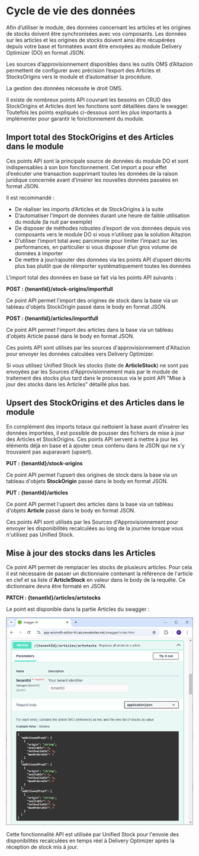 # Cycle de vie des données

Afin d’utiliser le module, des données concernant les articles et les origines de stocks doivent être synchronisées avec vos composants. Les données sur les articles et les origines de stocks doivent ainsi être récupérées depuis votre base et formatées avant être envoyées au module Delivery Optimizer (DO) en format JSON. 

Les sources d’approvisionnement disponibles dans les outils OMS d’Altazion permettent de configurer avec précision l’export des Articles et StocksOrigins vers le module et d’automatiser la procédure.

La gestion des données nécessite le droit OMS.

Il existe de nombreux points API couvrant les besoins en CRUD des StockOrigins et Articles dont les fonctions sont détaillées dans le swagger. Toutefois les points expliqués ci-dessous sont les plus importants à implémenter pour garantir le fonctionnement du module.

## Import total des StockOrigins et des Articles dans le module

Ces points API sont la principale source de données du module DO et sont indispensables à son bon fonctionnement. Cet import a pour effet d’exécuter une transaction supprimant toutes les données de la raison juridique concernée avant d’insérer les nouvelles données passées en format JSON.

Il est recommandé :
- De réaliser les imports d’Articles et de StockOrigins à la suite
- D’automatiser l’import de données durant une heure de faible utilisation du module (la nuit par exemple)
- De disposer de méthodes robustes d’export de vos données depuis vos composants vers le module DO si vous n’utilisez pas la solution Altazion
- D’utiliser l’import total avec parcimonie pour limiter l’impact sur les performances, en particulier si vous disposer d’un gros volume de données à importer
- De mettre à jour/rajouter des données via les points API d’upsert décrits plus bas plutôt que de réimporter systématiquement toutes les données

L'import total des données en base se fait via les points API suivants : 

__POST : {tenantId}/stock-origins/importfull__

Ce point API permet l'import des origines de stock dans la base via un tableau d'objets StockOrigin passé dans le body en format JSON.

__POST : {tenantId}/articles/importfull__

Ce point API permet l'import des articles dans la base via un tableau d'objets Article passé dans le body en format JSON.

Ces points API sont utilisés par les sources d'approvisionnement d'Altazion pour envoyer les données calculées vers Delivery Optimizer.

Si vous utilisez Unified Stock les stocks (liste de __ArticleStock__) ne sont pas envoyées par les Sources d'Approvisionnement mais par le module de traitement des stocks plus tard dans le processus via le point API "Mise à jour des stocks dans les Articles" détaillé plus bas.

## Upsert des StockOrigins et des Articles dans le module

En complément des imports totaux qui nettoient la base avant d’insérer les données importées, il est possible de pousser des fichiers de mise à jour des Articles et StockOrigins. Ces points API servent à mettre à jour les éléments déjà en base et à ajouter ceux contenu dans le JSON qui ne s’y trouvaient pas auparavant (upsert).

__PUT : {tenantId}/stock-origins__

Ce point API permet l’upsert des origines de stock dans la base via un tableau d'objets __StockOrigin__ passé dans le body en format JSON.

__PUT : {tenantId}/articles__

Ce point API permet l'upsert des articles dans la base via un tableau d'objets __Article__ passé dans le body en format JSON.

Ces points API sont utilisés par les Sources d'Approvisionnement pour envoyer les disponibilités recalculées au long de la journée lorsque vous n'utilisez pas Unified Stock.

## Mise à jour des stocks dans les Articles

Ce point API permet de remplacer les stocks de plusieurs articles. Pour cela il est nécessaire de passer un dictionnaire contenant la référence de l'article en clef et sa liste d'__ArticleStock__ en valeur dans le body de la requête. Ce dictionnaire devra être formaté en JSON.

__PATCH : {tenantId}/articles/artstocks__

Le point est disponible dans la partie Articles du swagger :

![SwaggerUI du point API de remplacement des stocks](img/ArtStocksSwaggerUI.png)

Cette fonctionnalité API est utilisée par Unified Stock pour l'envoie des disponibilités recalculées en temps réel à Delivery Optimizer après la réception de stock mis à jour.